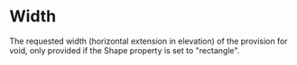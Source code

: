 Width
=====

The requested width (horizontal extension in elevation) of the provision for void, only provided if the Shape property is set to "rectangle".
